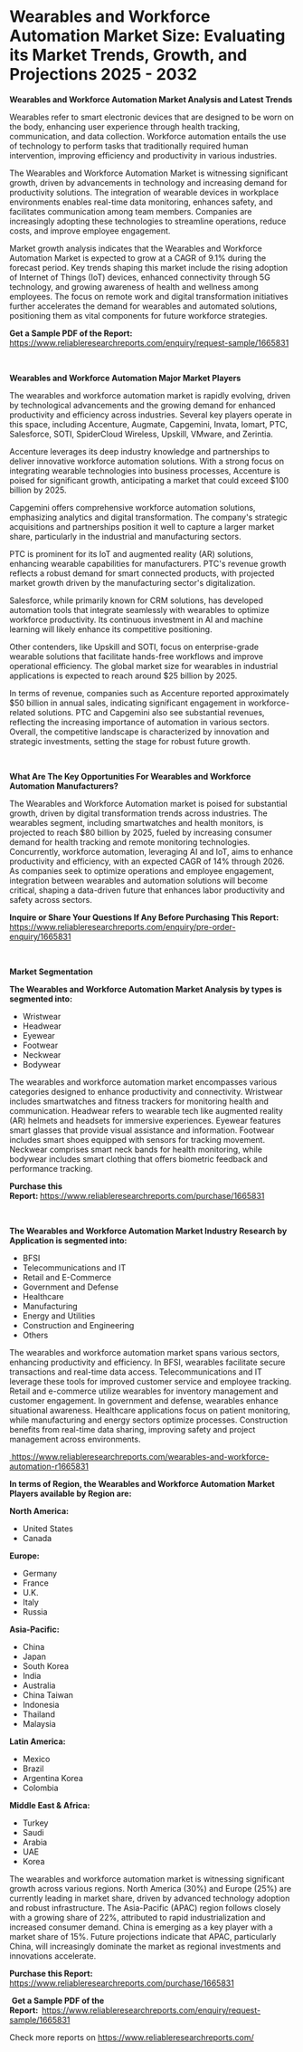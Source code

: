 <p><h1>Wearables and Workforce Automation Market Size: Evaluating its Market Trends, Growth, and Projections 2025 - 2032</h1></p><p><strong>Wearables and Workforce Automation Market Analysis and Latest Trends</strong></p>
<p><p>Wearables refer to smart electronic devices that are designed to be worn on the body, enhancing user experience through health tracking, communication, and data collection. Workforce automation entails the use of technology to perform tasks that traditionally required human intervention, improving efficiency and productivity in various industries. </p><p>The Wearables and Workforce Automation Market is witnessing significant growth, driven by advancements in technology and increasing demand for productivity solutions. The integration of wearable devices in workplace environments enables real-time data monitoring, enhances safety, and facilitates communication among team members. Companies are increasingly adopting these technologies to streamline operations, reduce costs, and improve employee engagement.</p><p>Market growth analysis indicates that the Wearables and Workforce Automation Market is expected to grow at a CAGR of 9.1% during the forecast period. Key trends shaping this market include the rising adoption of Internet of Things (IoT) devices, enhanced connectivity through 5G technology, and growing awareness of health and wellness among employees. The focus on remote work and digital transformation initiatives further accelerates the demand for wearables and automated solutions, positioning them as vital components for future workforce strategies.</p></p>
<p><strong>Get a Sample PDF of the Report:&nbsp;</strong> <a href="https://www.reliableresearchreports.com/enquiry/request-sample/1665831?utm_campaign=2233&utm_medium=2&utm_source=Github&utm_content=ia&utm_term=11032025&utm_id=wearables-and-workforce-automation">https://www.reliableresearchreports.com/enquiry/request-sample/1665831</a></p>
<p>&nbsp;</p>
<p><strong>Wearables and Workforce Automation Major Market Players</strong></p>
<p><p>The wearables and workforce automation market is rapidly evolving, driven by technological advancements and the growing demand for enhanced productivity and efficiency across industries. Several key players operate in this space, including Accenture, Augmate, Capgemini, Invata, Iomart, PTC, Salesforce, SOTI, SpiderCloud Wireless, Upskill, VMware, and Zerintia.</p><p>Accenture leverages its deep industry knowledge and partnerships to deliver innovative workforce automation solutions. With a strong focus on integrating wearable technologies into business processes, Accenture is poised for significant growth, anticipating a market that could exceed $100 billion by 2025.</p><p>Capgemini offers comprehensive workforce automation solutions, emphasizing analytics and digital transformation. The company's strategic acquisitions and partnerships position it well to capture a larger market share, particularly in the industrial and manufacturing sectors.</p><p>PTC is prominent for its IoT and augmented reality (AR) solutions, enhancing wearable capabilities for manufacturers. PTC's revenue growth reflects a robust demand for smart connected products, with projected market growth driven by the manufacturing sector's digitalization.</p><p>Salesforce, while primarily known for CRM solutions, has developed automation tools that integrate seamlessly with wearables to optimize workforce productivity. Its continuous investment in AI and machine learning will likely enhance its competitive positioning.</p><p>Other contenders, like Upskill and SOTI, focus on enterprise-grade wearable solutions that facilitate hands-free workflows and improve operational efficiency. The global market size for wearables in industrial applications is expected to reach around $25 billion by 2025.</p><p>In terms of revenue, companies such as Accenture reported approximately $50 billion in annual sales, indicating significant engagement in workforce-related solutions. PTC and Capgemini also see substantial revenues, reflecting the increasing importance of automation in various sectors. Overall, the competitive landscape is characterized by innovation and strategic investments, setting the stage for robust future growth.</p></p>
<p>&nbsp;</p>
<p><strong>What Are The Key Opportunities For Wearables and Workforce Automation Manufacturers?</strong></p>
<p><p>The Wearables and Workforce Automation market is poised for substantial growth, driven by digital transformation trends across industries. The wearables segment, including smartwatches and health monitors, is projected to reach $80 billion by 2025, fueled by increasing consumer demand for health tracking and remote monitoring technologies. Concurrently, workforce automation, leveraging AI and IoT, aims to enhance productivity and efficiency, with an expected CAGR of 14% through 2026. As companies seek to optimize operations and employee engagement, integration between wearables and automation solutions will become critical, shaping a data-driven future that enhances labor productivity and safety across sectors.</p></p>
<p><strong>Inquire or Share Your Questions If Any Before Purchasing This Report:</strong> <a href="https://www.reliableresearchreports.com/enquiry/pre-order-enquiry/1665831?utm_campaign=2233&utm_medium=2&utm_source=Github&utm_content=ia&utm_term=11032025&utm_id=wearables-and-workforce-automation">https://www.reliableresearchreports.com/enquiry/pre-order-enquiry/1665831</a></p>
<p>&nbsp;</p>
<p><strong>Market Segmentation</strong></p>
<p><strong>The Wearables and Workforce Automation Market Analysis by types is segmented into:</strong></p>
<p><ul><li>Wristwear</li><li>Headwear</li><li>Eyewear</li><li>Footwear</li><li>Neckwear</li><li>Bodywear</li></ul></p>
<p><p>The wearables and workforce automation market encompasses various categories designed to enhance productivity and connectivity. Wristwear includes smartwatches and fitness trackers for monitoring health and communication. Headwear refers to wearable tech like augmented reality (AR) helmets and headsets for immersive experiences. Eyewear features smart glasses that provide visual assistance and information. Footwear includes smart shoes equipped with sensors for tracking movement. Neckwear comprises smart neck bands for health monitoring, while bodywear includes smart clothing that offers biometric feedback and performance tracking.</p></p>
<p><strong>Purchase this Report:&nbsp;</strong><a href="https://www.reliableresearchreports.com/purchase/1665831?utm_campaign=2233&utm_medium=2&utm_source=Github&utm_content=ia&utm_term=11032025&utm_id=wearables-and-workforce-automation">https://www.reliableresearchreports.com/purchase/1665831</a></p>
<p>&nbsp;</p>
<p><strong>The Wearables and Workforce Automation Market Industry Research by Application is segmented into:</strong></p>
<p><ul><li>BFSI</li><li>Telecommunications and IT</li><li>Retail and E-Commerce</li><li>Government and Defense</li><li>Healthcare</li><li>Manufacturing</li><li>Energy and Utilities</li><li>Construction and Engineering</li><li>Others</li></ul></p>
<p><p>The wearables and workforce automation market spans various sectors, enhancing productivity and efficiency. In BFSI, wearables facilitate secure transactions and real-time data access. Telecommunications and IT leverage these tools for improved customer service and employee tracking. Retail and e-commerce utilize wearables for inventory management and customer engagement. In government and defense, wearables enhance situational awareness. Healthcare applications focus on patient monitoring, while manufacturing and energy sectors optimize processes. Construction benefits from real-time data sharing, improving safety and project management across environments.</p></p>
<p><a href="https://www.reliableresearchreports.com/wearables-and-workforce-automation-r1665831?utm_campaign=2233&utm_medium=2&utm_source=Github&utm_content=ia&utm_term=11032025&utm_id=wearables-and-workforce-automation">&nbsp;https://www.reliableresearchreports.com/wearables-and-workforce-automation-r1665831</a></p>
<p><strong>In terms of Region, the Wearables and Workforce Automation Market Players available by Region are:</strong></p>
<p>
    <p> <strong> North America: </strong>
        <ul>
            <li>United States</li>
            <li>Canada</li>
        </ul>
        </p> 
    <p> <strong> Europe: </strong>
        <ul>
            <li>Germany</li>
            <li>France</li>
            <li>U.K.</li>
            <li>Italy</li>
            <li>Russia</li>
        </ul>
        </p> 
    <p> <strong> Asia-Pacific: </strong>
        <ul>
            <li>China</li>
            <li>Japan</li>
            <li>South Korea</li>
            <li>India</li>
            <li>Australia</li>
            <li>China Taiwan</li>
            <li>Indonesia</li>
            <li>Thailand</li>
            <li>Malaysia</li>
        </ul>
        </p> 
    <p> <strong> Latin America: </strong>
        <ul>
            <li>Mexico</li>
            <li>Brazil</li>
            <li>Argentina Korea</li>
            <li>Colombia</li>
        </ul>
        </p> 
    <p> <strong> Middle East & Africa: </strong>
        <ul>
            <li>Turkey</li>
            <li>Saudi</li>
            <li>Arabia</li>
            <li>UAE</li>
            <li>Korea</li>
        </ul>
    </p>
    </p>
<p><p>The wearables and workforce automation market is witnessing significant growth across various regions. North America (30%) and Europe (25%) are currently leading in market share, driven by advanced technology adoption and robust infrastructure. The Asia-Pacific (APAC) region follows closely with a growing share of 22%, attributed to rapid industrialization and increased consumer demand. China is emerging as a key player with a market share of 15%. Future projections indicate that APAC, particularly China, will increasingly dominate the market as regional investments and innovations accelerate.</p></p>
<p><strong>Purchase this Report: </strong><a href="https://www.reliableresearchreports.com/purchase/1665831?utm_campaign=2233&utm_medium=2&utm_source=Github&utm_content=ia&utm_term=11032025&utm_id=wearables-and-workforce-automation">https://www.reliableresearchreports.com/purchase/1665831</a></p>
<p>&nbsp;<strong>Get a Sample PDF of the Report:&nbsp;&nbsp;</strong><a href="https://www.reliableresearchreports.com/enquiry/request-sample/1665831?utm_campaign=2233&utm_medium=2&utm_source=Github&utm_content=ia&utm_term=11032025&utm_id=wearables-and-workforce-automation">https://www.reliableresearchreports.com/enquiry/request-sample/1665831</a></p>
<p><strong></strong></p>
<p>Check more reports on <a href="https://www.reliableresearchreports.com/?utm_campaign=2233&utm_medium=2&utm_source=Github&utm_content=ia&utm_term=11032025&utm_id=wearables-and-workforce-automation">https://www.reliableresearchreports.com/</a></p>